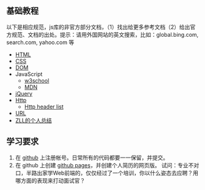 


## 基础教程
以下是相应规范，js库的非官方部分文档，（1）找出给更多参考文档（2）给出官方规范、文档的出处。提示：请用外国网站的英文搜索，比如：global.bing.com, search.com, yahoo.com 等


* [HTML](http://www.w3school.com.cn/html/)
* [CSS](http://www.w3school.com.cn/js/index.asp)
* [DOM](http://www.w3school.com.cn/htmldom/index.asp)
* JavaScript
    * [w3school](http://www.w3school.com.cn/js/index.asp)
    * [MDN](https://developer.mozilla.org/en-US/docs/Web/JavaScript?redirectlocale=en-US&redirectslug=JavaScript)
* [jQuery](http://www.w3school.com.cn/jquery/index.asp)
* [Http](http://www.runoob.com/http/http-tutorial.html)
    * [Http header list](https://en.wikipedia.org/wiki/List_of_HTTP_header_fields)
* [URL](https://en.wikipedia.org/wiki/Uniform_Resource_Locator)
* [ZLL的个人总结](http://git.oschina.net/btpka3/btpka3/wikis/home)

## 学习要求
1. 在 [github](http://github.com) 上注册帐号。日常所有的代码都要一一保留，并提交。
2. 在 github 上创建 [github pages](https://pages.github.com/)，并创建个人简历的网页版。
试问：专业不对口，半路出家学Web前端的，仅仅经过了一个培训，你以什么姿态去应聘？用哪方面的表现来打动面试官？

